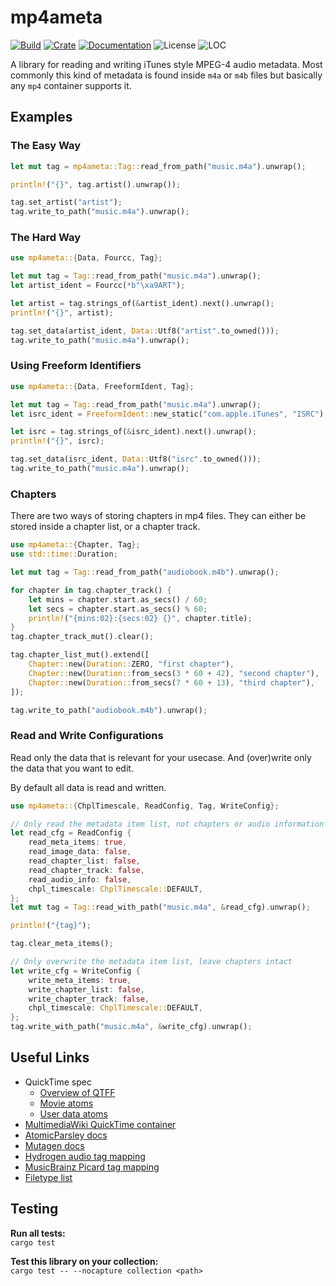 # mp4ameta
[![Build](https://github.com/Saecki/mp4ameta/actions/workflows/build.yml/badge.svg)](https://github.com/Saecki/mp4ameta/actions/workflows/build.yml)
[![Crate](https://img.shields.io/crates/v/mp4ameta.svg)](https://crates.io/crates/mp4ameta)
[![Documentation](https://img.shields.io/docsrs/mp4ameta?label=docs.rs)](https://docs.rs/mp4ameta)
![License](https://img.shields.io/crates/l/mp4ameta)
![LOC](https://tokei.rs/b1/github/saecki/mp4ameta?category=code)

A library for reading and writing iTunes style MPEG-4 audio metadata.
Most commonly this kind of metadata is found inside `m4a` or `m4b` files but basically any `mp4` container supports it.

## Examples

### The Easy Way
```rs
let mut tag = mp4ameta::Tag::read_from_path("music.m4a").unwrap();

println!("{}", tag.artist().unwrap());

tag.set_artist("artist");
tag.write_to_path("music.m4a").unwrap();
```

### The Hard Way
```rs
use mp4ameta::{Data, Fourcc, Tag};

let mut tag = Tag::read_from_path("music.m4a").unwrap();
let artist_ident = Fourcc(*b"\xa9ART");

let artist = tag.strings_of(&artist_ident).next().unwrap();
println!("{}", artist);

tag.set_data(artist_ident, Data::Utf8("artist".to_owned()));
tag.write_to_path("music.m4a").unwrap();
```

### Using Freeform Identifiers
```rs
use mp4ameta::{Data, FreeformIdent, Tag};

let mut tag = Tag::read_from_path("music.m4a").unwrap();
let isrc_ident = FreeformIdent::new_static("com.apple.iTunes", "ISRC");

let isrc = tag.strings_of(&isrc_ident).next().unwrap();
println!("{}", isrc);

tag.set_data(isrc_ident, Data::Utf8("isrc".to_owned()));
tag.write_to_path("music.m4a").unwrap();
```

### Chapters
There are two ways of storing chapters in mp4 files.
They can either be stored inside a chapter list, or a chapter track.
```rs
use mp4ameta::{Chapter, Tag};
use std::time::Duration;

let mut tag = Tag::read_from_path("audiobook.m4b").unwrap();

for chapter in tag.chapter_track() {
    let mins = chapter.start.as_secs() / 60;
    let secs = chapter.start.as_secs() % 60;
    println!("{mins:02}:{secs:02} {}", chapter.title);
}
tag.chapter_track_mut().clear();

tag.chapter_list_mut().extend([
    Chapter::new(Duration::ZERO, "first chapter"),
    Chapter::new(Duration::from_secs(3 * 60 + 42), "second chapter"),
    Chapter::new(Duration::from_secs(7 * 60 + 13), "third chapter"),
]);

tag.write_to_path("audiobook.m4b").unwrap();
```

### Read and Write Configurations
Read only the data that is relevant for your usecase.
And (over)write only the data that you want to edit.

By default all data is read and written.
```rs
use mp4ameta::{ChplTimescale, ReadConfig, Tag, WriteConfig};

// Only read the metadata item list, not chapters or audio information
let read_cfg = ReadConfig {
    read_meta_items: true,
    read_image_data: false,
    read_chapter_list: false,
    read_chapter_track: false,
    read_audio_info: false,
    chpl_timescale: ChplTimescale::DEFAULT,
};
let mut tag = Tag::read_with_path("music.m4a", &read_cfg).unwrap();

println!("{tag}");

tag.clear_meta_items();

// Only overwrite the metadata item list, leave chapters intact
let write_cfg = WriteConfig {
    write_meta_items: true,
    write_chapter_list: false,
    write_chapter_track: false,
    chpl_timescale: ChplTimescale::DEFAULT,
};
tag.write_with_path("music.m4a", &write_cfg).unwrap();
```

## Useful Links
- QuickTime spec
    - [Overview of QTFF](https://developer.apple.com/documentation/quicktime-file-format)
    - [Movie atoms](https://developer.apple.com/documentation/quicktime-file-format/movie_atoms)
    - [User data atoms](https://developer.apple.com/documentation/quicktime-file-format/user_data_atoms)
- [MultimediaWiki QuickTime container](https://wiki.multimedia.cx/index.php/QuickTime_container)
- [AtomicParsley docs](http://atomicparsley.sourceforge.net/mpeg-4files.html)
- [Mutagen docs](https://mutagen.readthedocs.io/en/latest/api/mp4.html)
- [Hydrogen audio tag mapping](https://wiki.hydrogenaud.io/index.php?title=Tag_Mapping)
- [MusicBrainz Picard tag mapping](https://picard-docs.musicbrainz.org/en/appendices/tag_mapping.html)
- [Filetype list](https://ftyps.com/)

## Testing
__Run all tests:__<br/>
`cargo test`

__Test this library on your collection:__<br/>
`cargo test -- --nocapture collection <path>`

